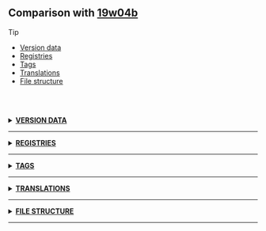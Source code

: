 ## Comparison with [19w04b](https://github.com/PixiGeko/Minecraft-generated-data/tree/19w04b)

> [!TIP]
> - [Version data](#version-data)
> - [Registries](#registries)
> - [Tags](#tags)
> - [Translations](#translations)
> - [File structure](#file-structure)

<br/><br/>
<details><summary><b><ins>VERSION DATA</ins></b><a name="version-data"></a></summary>
<br/>
<table><tr><th></th><th align="left">19w04b</th><th>19w05a</th></tr><tr><td>World version</td><td><pre>1927</pre></td><td><pre>1930</pre></td></tr><tr><td>Protocol version</td><td><pre>457</pre></td><td><pre>458</pre></td></tr></table>
</details>
<hr/>
<details><summary><b><ins>REGISTRIES</ins></b><a name="registries"></a></summary>
<br/>
<details>
<summary>
entity_type
</summary>

```diff
- minecraft:illager_beast
+ minecraft:ravager
+ minecraft:trader_llama
+ minecraft:wandering_trader
```

</details>
<details>
<summary>
item
</summary>

```diff
- minecraft:illager_beast_spawn_egg
+ minecraft:ravager_spawn_egg
+ minecraft:trader_llama_spawn_egg
+ minecraft:wandering_trader_spawn_egg
```

</details>
<details>
<summary>
particle_type
</summary>

```diff
+ minecraft:composter
```

</details>
<details>
<summary>
sound_event
</summary>

```diff
+ minecraft:block.lantern.break
+ minecraft:block.lantern.fall
+ minecraft:block.lantern.hit
+ minecraft:block.lantern.place
+ minecraft:block.lantern.step
- minecraft:entity.illager_beast.ambient
- minecraft:entity.illager_beast.attack
- minecraft:entity.illager_beast.death
- minecraft:entity.illager_beast.hurt
- minecraft:entity.illager_beast.roar
- minecraft:entity.illager_beast.step
- minecraft:entity.illager_beast.stunned
+ minecraft:entity.ravager.ambient
+ minecraft:entity.ravager.attack
+ minecraft:entity.ravager.death
+ minecraft:entity.ravager.hurt
+ minecraft:entity.ravager.roar
+ minecraft:entity.ravager.step
+ minecraft:entity.ravager.stunned
+ minecraft:entity.wandering_trader.ambient
+ minecraft:entity.wandering_trader.death
+ minecraft:entity.wandering_trader.hurt
+ minecraft:entity.wandering_trader.no
+ minecraft:entity.wandering_trader.trade
+ minecraft:entity.wandering_trader.yes
```

</details>
</details>
<hr/>
<details><summary><b><ins>TAGS</ins></b><a name="tags"></a></summary>
<br/>
<details>
<summary>
all_entities_without_drop.json
</summary>

```diff
+ minecraft:wandering_trader
```

</details>
<details>
<summary>
all_entities_with_drop.json
</summary>

```diff
- minecraft:illager_beast
+ minecraft:ravager
+ minecraft:trader_llama
```

</details>
<details>
<summary>
all_living_entities_without_drop.json
</summary>

```diff
+ minecraft:wandering_trader
```

</details>
<details>
<summary>
universal_tags/entity_type.json
</summary>

```diff
- minecraft:illager_beast
+ minecraft:ravager
+ minecraft:trader_llama
+ minecraft:wandering_trader
```

</details>
<details>
<summary>
universal_tags/item.json
</summary>

```diff
- minecraft:illager_beast_spawn_egg
+ minecraft:ravager_spawn_egg
+ minecraft:trader_llama_spawn_egg
+ minecraft:wandering_trader_spawn_egg
```

</details>
<details>
<summary>
universal_tags/particle_type.json
</summary>

```diff
+ minecraft:composter
```

</details>
<details>
<summary>
universal_tags/sound_event.json
</summary>

```diff
+ minecraft:block.lantern.break
+ minecraft:block.lantern.fall
+ minecraft:block.lantern.hit
+ minecraft:block.lantern.place
+ minecraft:block.lantern.step
- minecraft:entity.illager_beast.ambient
- minecraft:entity.illager_beast.attack
- minecraft:entity.illager_beast.death
- minecraft:entity.illager_beast.hurt
- minecraft:entity.illager_beast.roar
- minecraft:entity.illager_beast.step
- minecraft:entity.illager_beast.stunned
+ minecraft:entity.ravager.ambient
+ minecraft:entity.ravager.attack
+ minecraft:entity.ravager.death
+ minecraft:entity.ravager.hurt
+ minecraft:entity.ravager.roar
+ minecraft:entity.ravager.step
+ minecraft:entity.ravager.stunned
+ minecraft:entity.wandering_trader.ambient
+ minecraft:entity.wandering_trader.death
+ minecraft:entity.wandering_trader.hurt
+ minecraft:entity.wandering_trader.no
+ minecraft:entity.wandering_trader.trade
+ minecraft:entity.wandering_trader.yes
```

</details>
</details>
<hr/>
<details><summary><b><ins>TRANSLATIONS</ins></b><a name="translations"></a></summary>
<br/>
<details>
<summary>
Keys
</summary>

```diff
- entity.minecraft.illager_beast: Illager Beast
+ entity.minecraft.ravager: Ravager
+ entity.minecraft.trader_llama: Trader Llama
+ entity.minecraft.wandering_trader: Wandering Trader
- item.minecraft.illager_beast_spawn_egg: Illager Beast Spawn Egg
+ item.minecraft.ravager_spawn_egg: Ravager Spawn Egg
+ item.minecraft.trader_llama_spawn_egg: Trader Llama Spawn Egg
+ item.minecraft.wandering_trader_spawn_egg: Wandering Trader Spawn Egg
- subtitles.entity.illager_beast.ambient: Illager Beast grunts
- subtitles.entity.illager_beast.attack: Illager Beast bites
- subtitles.entity.illager_beast.death: Illager Beast dies
- subtitles.entity.illager_beast.hurt: Illager Beast hurts
- subtitles.entity.illager_beast.roar: Illager Beast roars
- subtitles.entity.illager_beast.step: Illager Beast steps
- subtitles.entity.illager_beast.stunned: Illager Beast stunned
+ subtitles.entity.ravager.ambient: Ravager grunts
+ subtitles.entity.ravager.attack: Ravager bites
+ subtitles.entity.ravager.death: Ravager dies
+ subtitles.entity.ravager.hurt: Ravager hurts
+ subtitles.entity.ravager.roar: Ravager roars
+ subtitles.entity.ravager.step: Ravager steps
+ subtitles.entity.ravager.stunned: Ravager stunned
```

</details>
</details>
<hr/>
<details><summary><b><ins>FILE STRUCTURE</ins></b><a name="file-structure"></a></summary>
<br/>
<details>
<summary>
data
</summary>

```diff
- minecraft/loot_tables/entities/illager_beast.json
+ minecraft/loot_tables/entities/ravager.json
+ minecraft/loot_tables/entities/trader_llama.json
+ minecraft/loot_tables/entities/wandering_trader.json
+ minecraft/tags/blocks/dragon_immune.json
+ minecraft/tags/blocks/wither_immune.json
```

</details>
<details>
<summary>
assets
</summary>

```diff
- minecraft/models/item/illager_beast_spawn_egg.json
+ minecraft/models/item/ravager_spawn_egg.json
+ minecraft/models/item/trader_llama_spawn_egg.json
+ minecraft/models/item/wandering_trader_spawn_egg.json
- minecraft/textures/entity/illager/beast.png
+ minecraft/textures/entity/illager/ravager.png
+ minecraft/textures/entity/llama/decor/trader_llama.png
+ minecraft/textures/entity/wandering_trader.png
```

</details>
</details>
<hr/>